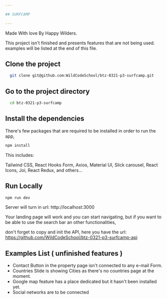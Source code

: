 ```yaml
---

## SURFCAMP

---
```


Made With love By Happy Wilders.

This project isn't finished and presents features that are not being used.
examples will be listed at the end of this file.

## Clone the project

```bash
  git clone git@github.com:WildCodeSchool/btz-0321-p3-surfcamp.git
```

## Go to the project directory

```bash
  cd btz-0321-p3-surfcamp
```

## Install the dependencies

There's few packages that are required to be installed in order to run the app,

```bash
npm install
```

This includes:

Tailwind CSS,
React Hooks Form,
Axios,
Material UI,
Slick carousel,
React Icons,
Joi,
React Redux,
and others...

## Run Locally

```bash
npm run dev
```

Server will turn in url: http://localhost:3000

Your landing page will work and you can start navigating, but if you want to be able to use the search bar an other functionalities,

don't forget to copy and init the API, here you have the url: https://github.com/WildCodeSchool/btz-0321-p3-surfcamp-api

## Examples List ( unfinished features )

- Contact Button in the property page isn't connected to any e-mail Form.
- Countries Slide is showing Cities as there's no countries page at the moment.
- Google map feature has a place dedicated but it hasn't been installed yet.
- Social networks are to be connected

